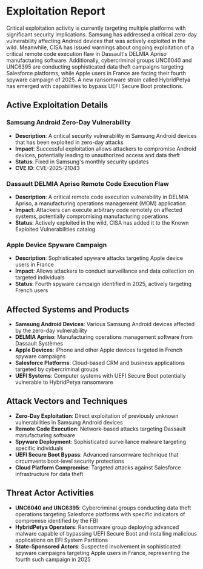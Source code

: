 # Exploitation Report

Critical exploitation activity is currently targeting multiple platforms with significant security implications. Samsung has addressed a critical zero-day vulnerability affecting Android devices that was actively exploited in the wild. Meanwhile, CISA has issued warnings about ongoing exploitation of a critical remote code execution flaw in Dassault's DELMIA Apriso manufacturing software. Additionally, cybercriminal groups UNC6040 and UNC6395 are conducting sophisticated data theft campaigns targeting Salesforce platforms, while Apple users in France are facing their fourth spyware campaign of 2025. A new ransomware strain called HybridPetya has emerged with capabilities to bypass UEFI Secure Boot protections.

## Active Exploitation Details

### Samsung Android Zero-Day Vulnerability
- **Description**: A critical security vulnerability in Samsung Android devices that has been exploited in zero-day attacks
- **Impact**: Successful exploitation allows attackers to compromise Android devices, potentially leading to unauthorized access and data theft
- **Status**: Fixed in Samsung's monthly security updates
- **CVE ID**: CVE-2025-21043

### Dassault DELMIA Apriso Remote Code Execution Flaw
- **Description**: A critical remote code execution vulnerability in DELMIA Apriso, a manufacturing operations management (MOM) application
- **Impact**: Attackers can execute arbitrary code remotely on affected systems, potentially compromising manufacturing operations
- **Status**: Actively exploited in the wild, CISA has added it to the Known Exploited Vulnerabilities catalog

### Apple Device Spyware Campaign
- **Description**: Sophisticated spyware attacks targeting Apple device users in France
- **Impact**: Allows attackers to conduct surveillance and data collection on targeted individuals
- **Status**: Fourth spyware campaign identified in 2025, actively targeting French users

## Affected Systems and Products

- **Samsung Android Devices**: Various Samsung Android devices affected by the zero-day vulnerability
- **DELMIA Apriso**: Manufacturing operations management software from Dassault Systèmes
- **Apple Devices**: iPhone and other Apple devices targeted in French spyware campaigns
- **Salesforce Platforms**: Cloud-based CRM and business applications targeted by cybercriminal groups
- **UEFI Systems**: Computer systems with UEFI Secure Boot potentially vulnerable to HybridPetya ransomware

## Attack Vectors and Techniques

- **Zero-Day Exploitation**: Direct exploitation of previously unknown vulnerabilities in Samsung Android devices
- **Remote Code Execution**: Network-based attacks targeting Dassault manufacturing software
- **Spyware Deployment**: Sophisticated surveillance malware targeting specific individuals
- **UEFI Secure Boot Bypass**: Advanced ransomware technique that circumvents boot-level security protections
- **Cloud Platform Compromise**: Targeted attacks against Salesforce infrastructure for data theft

## Threat Actor Activities

- **UNC6040 and UNC6395**: Cybercriminal groups conducting data theft operations targeting Salesforce platforms with specific indicators of compromise identified by the FBI
- **HybridPetya Operators**: Ransomware group deploying advanced malware capable of bypassing UEFI Secure Boot and installing malicious applications on EFI System Partitions
- **State-Sponsored Actors**: Suspected involvement in sophisticated spyware campaigns targeting Apple users in France, representing the fourth such campaign in 2025